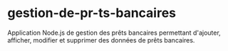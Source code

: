 # gestion-de-pr-ts-bancaires
Application Node.js de gestion des prêts bancaires permettant d'ajouter, afficher, modifier et supprimer des données de prêts bancaires.
